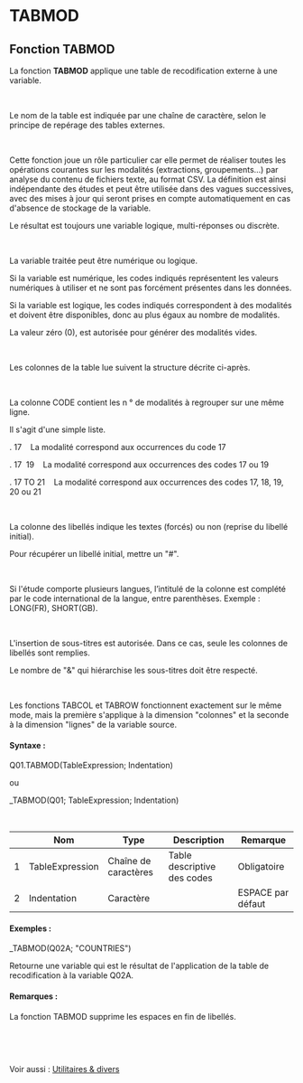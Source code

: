 # TABMOD

## Fonction TABMOD

La fonction **TABMOD** applique une table de recodification externe à une variable.

&nbsp;

Le nom de la table est indiquée par une chaîne de caractère, selon le principe de repérage des tables externes.

&nbsp;

Cette fonction joue un rôle particulier car elle permet de réaliser toutes les opérations courantes sur les modalités (extractions, groupements...) par analyse du contenu de fichiers texte, au format CSV. La définition est ainsi indépendante des études et peut être utilisée dans des vagues successives, avec des mises à jour qui seront prises en compte automatiquement en cas d'absence de stockage de la variable.&nbsp;

Le résultat est toujours une variable logique, multi-réponses ou discrète.

&nbsp;

La variable traitée peut être numérique ou logique.

Si la variable est numérique, les codes indiqués représentent les valeurs numériques à utiliser et ne sont pas forcément présentes dans les données.

Si la variable est logique, les codes indiqués correspondent à des modalités et doivent être disponibles, donc au plus égaux au nombre de modalités.

La valeur zéro (0), est autorisée pour générer des modalités vides.

&nbsp;

Les colonnes de la table lue suivent la structure décrite ci-après.

&nbsp;

La colonne CODE contient les n ° de modalités à regrouper sur une même ligne.

Il s'agit d'une simple liste.

. 17&nbsp; &nbsp; La modalité correspond aux occurrences du code 17

. 17&nbsp; 19&nbsp; &nbsp; La modalité correspond aux occurrences des codes 17 ou 19

. 17 TO 21&nbsp; &nbsp; La modalité correspond aux occurrences des codes 17, 18, 19, 20 ou 21&nbsp;

&nbsp;

La colonne des libellés indique les textes (forcés) ou non (reprise du libellé initial).

Pour récupérer un libellé initial, mettre un "#".

&nbsp;

Si l'étude comporte plusieurs langues, l’intitulé de la colonne est complété par le code international de la langue, entre parenthèses. Exemple : LONG(FR), SHORT(GB).

&nbsp;

L'insertion de sous-titres est autorisée. Dans ce cas, seule les colonnes de libellés sont remplies.&nbsp;

Le nombre de "\&" qui hiérarchise les sous-titres doit être respecté.

&nbsp;

Les fonctions TABCOL et TABROW fonctionnent exactement sur le même mode, mais la première s'applique à la dimension "colonnes" et la seconde à la dimension "lignes" de la variable source.

#### Syntaxe :&nbsp;

Q01.TABMOD(TableExpression; Indentation)

ou

\_TABMOD(Q01; TableExpression; Indentation)

&nbsp;

| &nbsp; | **Nom** |**Type**|**Description**|**Remarque** |
| --- | --- | --- | --- | --- |
| &#49; | TableExpression | Chaîne de caractères | Table descriptive des codes | Obligatoire |
| &#50; | Indentation | Caractère | &nbsp; | ESPACE par défaut |


#### Exemples :

\_TABMOD(Q02A; "COUNTRIES")

Retourne une variable qui est le résultat de l'application de la table de recodification à la variable Q02A.

#### Remarques :

La fonction TABMOD supprime les espaces en fin de libellés.

&nbsp;

&nbsp;

Voir aussi : [Utilitaires \& divers](<TOOLS\_MISC1.md>)
